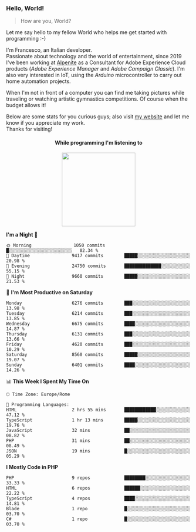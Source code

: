 ### Hello, World!

> How are you, World?

Let me say hello to my fellow World who helps me get started with programming :-)

I'm Francesco, an Italian developer.  
Passionate about technology and the world of entertainment, since 2019 I've been working at [Alpenite](https://www.alpenite.com) as a Consultant for Adobe Experience Cloud products (*Adobe Experience Manager* and *Adobe Campaign Classic*). I'm also very interested in IoT, using the *Arduino* microcontroller to carry out home automation projects.

When I'm not in front of a computer you can find me taking pictures while traveling or watching artistic gymnastics competitions. Of course when the budget allows it!

Below are some stats for you curious guys; also visit [my website](https://www.francescorega.eu) and let me know if you appreciate my work.  
Thanks for visiting!

<div align="center">
  <h4>While programming I'm listening to</h4>
  <a href="https://apps.francescorega.eu/now-playing/11147232609" target="_blank"><img src="https://apps.francescorega.eu/now-playing/11147232609" width="200"></a>
</div>

<!--START_SECTION:waka-->
**I'm a Night 🦉** 

```text
🌞 Morning                1050 commits        █░░░░░░░░░░░░░░░░░░░░░░░░   02.34 % 
🌆 Daytime                9417 commits        █████░░░░░░░░░░░░░░░░░░░░   20.98 % 
🌃 Evening                24750 commits       ██████████████░░░░░░░░░░░   55.15 % 
🌙 Night                  9660 commits        █████░░░░░░░░░░░░░░░░░░░░   21.53 % 
```
📅 **I'm Most Productive on Saturday** 

```text
Monday                   6276 commits        ███░░░░░░░░░░░░░░░░░░░░░░   13.98 % 
Tuesday                  6214 commits        ███░░░░░░░░░░░░░░░░░░░░░░   13.85 % 
Wednesday                6675 commits        ████░░░░░░░░░░░░░░░░░░░░░   14.87 % 
Thursday                 6131 commits        ███░░░░░░░░░░░░░░░░░░░░░░   13.66 % 
Friday                   4620 commits        ███░░░░░░░░░░░░░░░░░░░░░░   10.29 % 
Saturday                 8560 commits        █████░░░░░░░░░░░░░░░░░░░░   19.07 % 
Sunday                   6401 commits        ████░░░░░░░░░░░░░░░░░░░░░   14.26 % 
```


📊 **This Week I Spent My Time On** 

```text
🕑︎ Time Zone: Europe/Rome

💬 Programming Languages: 
HTML                     2 hrs 55 mins       ████████████░░░░░░░░░░░░░   47.12 % 
TypeScript               1 hr 13 mins        █████░░░░░░░░░░░░░░░░░░░░   19.76 % 
JavaScript               32 mins             ██░░░░░░░░░░░░░░░░░░░░░░░   08.82 % 
PHP                      31 mins             ██░░░░░░░░░░░░░░░░░░░░░░░   08.49 % 
JSON                     19 mins             █░░░░░░░░░░░░░░░░░░░░░░░░   05.29 % 
```

**I Mostly Code in PHP** 

```text
PHP                      9 repos             ████████░░░░░░░░░░░░░░░░░   33.33 % 
HTML                     6 repos             ██████░░░░░░░░░░░░░░░░░░░   22.22 % 
TypeScript               4 repos             ████░░░░░░░░░░░░░░░░░░░░░   14.81 % 
Blade                    1 repo              █░░░░░░░░░░░░░░░░░░░░░░░░   03.70 % 
C#                       1 repo              █░░░░░░░░░░░░░░░░░░░░░░░░   03.70 % 
```




<!--END_SECTION:waka-->
